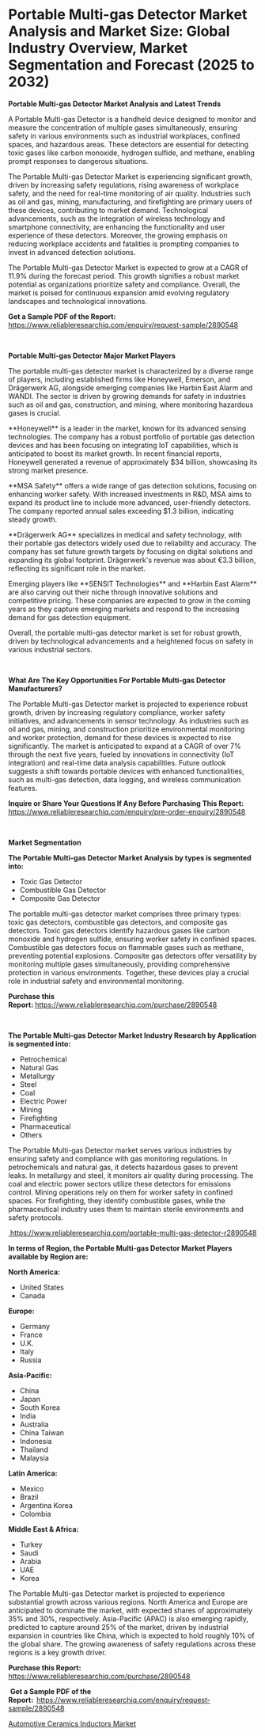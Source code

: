 <p><h1>Portable Multi-gas Detector Market Analysis and Market Size: Global Industry Overview, Market Segmentation and Forecast (2025 to 2032)</h1></p><p><strong>Portable Multi-gas Detector Market Analysis and Latest Trends</strong></p>
<p><p>A Portable Multi-gas Detector is a handheld device designed to monitor and measure the concentration of multiple gases simultaneously, ensuring safety in various environments such as industrial workplaces, confined spaces, and hazardous areas. These detectors are essential for detecting toxic gases like carbon monoxide, hydrogen sulfide, and methane, enabling prompt responses to dangerous situations.</p><p>The Portable Multi-gas Detector Market is experiencing significant growth, driven by increasing safety regulations, rising awareness of workplace safety, and the need for real-time monitoring of air quality. Industries such as oil and gas, mining, manufacturing, and firefighting are primary users of these devices, contributing to market demand. Technological advancements, such as the integration of wireless technology and smartphone connectivity, are enhancing the functionality and user experience of these detectors. Moreover, the growing emphasis on reducing workplace accidents and fatalities is prompting companies to invest in advanced detection solutions.</p><p>The Portable Multi-gas Detector Market is expected to grow at a CAGR of 11.9% during the forecast period. This growth signifies a robust market potential as organizations prioritize safety and compliance. Overall, the market is poised for continuous expansion amid evolving regulatory landscapes and technological innovations.</p></p>
<p><strong>Get a Sample PDF of the Report:&nbsp;</strong> <a href="https://www.reliableresearchiq.com/enquiry/request-sample/2890548?utm_campaign=2247&utm_medium=2&utm_source=Github&utm_content=ia&utm_term=14032025&utm_id=portable-multi-gas-detector">https://www.reliableresearchiq.com/enquiry/request-sample/2890548</a></p>
<p>&nbsp;</p>
<p><strong>Portable Multi-gas Detector Major Market Players</strong></p>
<p><p>The portable multi-gas detector market is characterized by a diverse range of players, including established firms like Honeywell, Emerson, and Drägerwerk AG, alongside emerging companies like Harbin East Alarm and WANDI. The sector is driven by growing demands for safety in industries such as oil and gas, construction, and mining, where monitoring hazardous gases is crucial.</p><p>**Honeywell** is a leader in the market, known for its advanced sensing technologies. The company has a robust portfolio of portable gas detection devices and has been focusing on integrating IoT capabilities, which is anticipated to boost its market growth. In recent financial reports, Honeywell generated a revenue of approximately $34 billion, showcasing its strong market presence.</p><p>**MSA Safety** offers a wide range of gas detection solutions, focusing on enhancing worker safety. With increased investments in R&D, MSA aims to expand its product line to include more advanced, user-friendly detectors. The company reported annual sales exceeding $1.3 billion, indicating steady growth.</p><p>**Drägerwerk AG** specializes in medical and safety technology, with their portable gas detectors widely used due to reliability and accuracy. The company has set future growth targets by focusing on digital solutions and expanding its global footprint. Drägerwerk's revenue was about €3.3 billion, reflecting its significant role in the market.</p><p>Emerging players like **SENSIT Technologies** and **Harbin East Alarm** are also carving out their niche through innovative solutions and competitive pricing. These companies are expected to grow in the coming years as they capture emerging markets and respond to the increasing demand for gas detection equipment.</p><p>Overall, the portable multi-gas detector market is set for robust growth, driven by technological advancements and a heightened focus on safety in various industrial sectors.</p></p>
<p>&nbsp;</p>
<p><strong>What Are The Key Opportunities For Portable Multi-gas Detector Manufacturers?</strong></p>
<p><p>The Portable Multi-gas Detector market is projected to experience robust growth, driven by increasing regulatory compliance, worker safety initiatives, and advancements in sensor technology. As industries such as oil and gas, mining, and construction prioritize environmental monitoring and worker protection, demand for these devices is expected to rise significantly. The market is anticipated to expand at a CAGR of over 7% through the next five years, fueled by innovations in connectivity (IoT integration) and real-time data analysis capabilities. Future outlook suggests a shift towards portable devices with enhanced functionalities, such as multi-gas detection, data logging, and wireless communication features.</p></p>
<p><strong>Inquire or Share Your Questions If Any Before Purchasing This Report:</strong> <a href="https://www.reliableresearchiq.com/enquiry/pre-order-enquiry/2890548?utm_campaign=2247&utm_medium=2&utm_source=Github&utm_content=ia&utm_term=14032025&utm_id=portable-multi-gas-detector">https://www.reliableresearchiq.com/enquiry/pre-order-enquiry/2890548</a></p>
<p>&nbsp;</p>
<p><strong>Market Segmentation</strong></p>
<p><strong>The Portable Multi-gas Detector Market Analysis by types is segmented into:</strong></p>
<p><ul><li> Toxic Gas Detector</li><li>Combustible Gas Detector</li><li>Composite Gas Detector </li></ul></p>
<p><p>The portable multi-gas detector market comprises three primary types: toxic gas detectors, combustible gas detectors, and composite gas detectors. Toxic gas detectors identify hazardous gases like carbon monoxide and hydrogen sulfide, ensuring worker safety in confined spaces. Combustible gas detectors focus on flammable gases such as methane, preventing potential explosions. Composite gas detectors offer versatility by monitoring multiple gases simultaneously, providing comprehensive protection in various environments. Together, these devices play a crucial role in industrial safety and environmental monitoring.</p></p>
<p><strong>Purchase this Report:&nbsp;</strong><a href="https://www.reliableresearchiq.com/purchase/2890548?utm_campaign=2247&utm_medium=2&utm_source=Github&utm_content=ia&utm_term=14032025&utm_id=portable-multi-gas-detector">https://www.reliableresearchiq.com/purchase/2890548</a></p>
<p>&nbsp;</p>
<p><strong>The Portable Multi-gas Detector Market Industry Research by Application is segmented into:</strong></p>
<p><ul><li> Petrochemical</li><li>Natural Gas</li><li>Metallurgy</li><li>Steel</li><li>Coal</li><li>Electric Power</li><li>Mining</li><li>Firefighting</li><li>Pharmaceutical</li><li>Others </li></ul></p>
<p><p>The Portable Multi-gas Detector market serves various industries by ensuring safety and compliance with gas monitoring regulations. In petrochemicals and natural gas, it detects hazardous gases to prevent leaks. In metallurgy and steel, it monitors air quality during processing. The coal and electric power sectors utilize these detectors for emissions control. Mining operations rely on them for worker safety in confined spaces. For firefighting, they identify combustible gases, while the pharmaceutical industry uses them to maintain sterile environments and safety protocols.</p></p>
<p><a href="https://www.reliableresearchiq.com/portable-multi-gas-detector-r2890548?utm_campaign=2247&utm_medium=2&utm_source=Github&utm_content=ia&utm_term=14032025&utm_id=portable-multi-gas-detector">&nbsp;https://www.reliableresearchiq.com/portable-multi-gas-detector-r2890548</a></p>
<p><strong>In terms of Region, the Portable Multi-gas Detector Market Players available by Region are:</strong></p>
<p>
    <p> <strong> North America: </strong>
        <ul>
            <li>United States</li>
            <li>Canada</li>
        </ul>
        </p> 
    <p> <strong> Europe: </strong>
        <ul>
            <li>Germany</li>
            <li>France</li>
            <li>U.K.</li>
            <li>Italy</li>
            <li>Russia</li>
        </ul>
        </p> 
    <p> <strong> Asia-Pacific: </strong>
        <ul>
            <li>China</li>
            <li>Japan</li>
            <li>South Korea</li>
            <li>India</li>
            <li>Australia</li>
            <li>China Taiwan</li>
            <li>Indonesia</li>
            <li>Thailand</li>
            <li>Malaysia</li>
        </ul>
        </p> 
    <p> <strong> Latin America: </strong>
        <ul>
            <li>Mexico</li>
            <li>Brazil</li>
            <li>Argentina Korea</li>
            <li>Colombia</li>
        </ul>
        </p> 
    <p> <strong> Middle East & Africa: </strong>
        <ul>
            <li>Turkey</li>
            <li>Saudi</li>
            <li>Arabia</li>
            <li>UAE</li>
            <li>Korea</li>
        </ul>
    </p>
    </p>
<p><p>The Portable Multi-gas Detector market is projected to experience substantial growth across various regions. North America and Europe are anticipated to dominate the market, with expected shares of approximately 35% and 30%, respectively. Asia-Pacific (APAC) is also emerging rapidly, predicted to capture around 25% of the market, driven by industrial expansion in countries like China, which is expected to hold roughly 10% of the global share. The growing awareness of safety regulations across these regions is a key growth driver.</p></p>
<p><strong>Purchase this Report: </strong><a href="https://www.reliableresearchiq.com/purchase/2890548?utm_campaign=2247&utm_medium=2&utm_source=Github&utm_content=ia&utm_term=14032025&utm_id=portable-multi-gas-detector">https://www.reliableresearchiq.com/purchase/2890548</a></p>
<p>&nbsp;<strong>Get a Sample PDF of the Report:&nbsp;&nbsp;</strong><a href="https://www.reliableresearchiq.com/enquiry/request-sample/2890548?utm_campaign=2247&utm_medium=2&utm_source=Github&utm_content=ia&utm_term=14032025&utm_id=portable-multi-gas-detector">https://www.reliableresearchiq.com/enquiry/request-sample/2890548</a></p>
<p><strong></strong></p>
<p><p><a href="https://github.com/gerdabatiskzv9/Market-Research-Report-List-1/blob/main/automotive-ceramics-inductors-market.md?utm_campaign=2247&utm_medium=2&utm_source=Github&utm_content=ia&utm_term=14032025&utm_id=portable-multi-gas-detector">Automotive Ceramics Inductors Market</a></p></p>